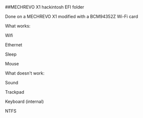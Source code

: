 ##MECHREVO X1 hackintosh EFI folder

Done on a MECHREVO X1 modified with a BCM94352Z Wi-Fi card

What works:

Wifi

Ethernet

Sleep

Mouse


What doesn't work:

Sound

Trackpad

Keyboard (internal)

NTFS

